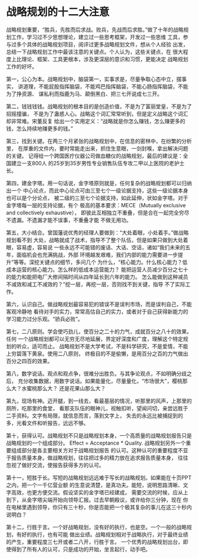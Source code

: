 # 战略规划的十二大注意

战略规划重要，“胜兵，先胜而后求战。败兵，先战而后求胜。”做了十年的战略规划工作，学习过不少思想理论，建立过一些思考框架，开发过一些思维 工具，参与过多个具体的战略规划项目，阅评过更多战略规划文件，想从个人经验 出发，总结一下战略规划工作中最该注意的关键点。个人认为，这些关键点，在 很大程度上比理论、框架、工具更根本，涉及更深层的意识和习惯，更能决定 战略规划工作的好坏。

第一，公心为本。战略规划中，脑袋第一，实事求是，尽量争取心态中立，摆事实， 讲道理，不能屁股指挥脑袋，不能鸡巴指挥脑袋，不能心肠指挥脑袋，不能为了挣资源、 谋私利而指鹿为马、颠倒黑白、把三七开说成七三开。

第二，钱钱钱钱。战略规划的根本目的是创造价值，不是为了富丽堂皇，不是为了招摇撞骗， 不是为了蛊惑人心。战略这个词汇常常听到，但是定义战略这个词汇却非常难。宋董反复 给出一个实用定义：“战略就是你怎么赚钱，怎么赚更多的钱，怎么持续地赚更多的钱。”

第三，找到关键。在两三个月紧张的战略规划中，在信息的密林中，在纷繁的分析里， 在厚重的文件内，要时常能走出来，抓住生意眼，一剑封喉，拿出解决问题的关键。 记得给一个跨国医疗仪器公司做血糖仪的战略规划，最后的建议是：全国建立一支800人 的25岁到35岁男性专业销售队伍专攻二甲以上医院的老护士长。

第四，建金字塔。用一句话说，金字塔原则就是，任何复杂的战略规划都可以归纳出一个 中心论点，而此中心论点可由三至七个一级论据支持，这些一级论据本身也可以是个分论点， 被二级的三至七个论据支持，如此延伸，状如金字塔。对于金字塔每一层的支持论据，有个 极高的基本要求：MECE（Mutually exclusive and collectively exhaustive）， 即彼此互相独立不重叠，但是合在一起完全穷尽不遗漏。不遗漏才能不误事，不重叠才能 不做无用功。

第五，大小结合。曾国藩说优秀的经理人要做到：“大处着眼，小处着手。”做战略规划看不到 大处，战略就成了战术，指导不了整个队伍，但是如果只做到大处着眼，容易虚，容易说 一些永远不可能错的废话、大话、空话，诸如“我们未来的五年，面临机会也充满挑战，外部 环境越发艰难，我们内部的能力需要进一步提升”等等。深挖关键点的细节，多问几个 为什么，“核心能力。什么核心能力？低成本运营的核心能力。怎么样的低成本运营能力？ 能把运营人员减少百分之七十的能力和能把电厂大修间隔时间从四年延长到六年的能力。 怎么能做到这种减员不减效和减工不减效的？”挖一层，再挖一层，否则找不到关键，指导 不了实际工作。

第六，认识自己。做战略规划最容易犯的错误不是误判市场，而是误判自己，不能客观冷静地 看待对手的实力，常常高估自己的实力，或者对于自己获得新能力的学习能力过分乐观。“骄兵必败”。

第七，二八原则。学会使巧劲儿，使百分之二十的力气，成就百分之八十的效果。任何 一个战略规划都可以无穷无尽地延展，界定好深度和广度，理解这个特定规划的听众，适可而止。 战略规划不是大学考试，不是科学研究，不是爱情，不能上穷碧落下黄泉。使用二八原则， 终极目的不是偷懒，是用百分之百的力气做出百分之四百的效果。

第八，数字说话。观点和观点争，很难分出胜负。与其争论观点，不如明确分歧之后， 充分收集数据，用数字说话。如果能量化，尽量量化，“市场很大”，樱桃那么大？水蜜桃那么大？ 还是花果山那么大？

第九，现场有神。迈开腿，到一线去，看最基层的情况，听那里的风声，上那里的厕所，吃那里的食堂， 看那支队伍的眼神儿，视触扣听，望闻问切，亲尝远胜于二手资料。文字有局限，就信息而言，落到文字上， 失去的永远比被捕捉到的多，光看文件和听报告，远远不够。

第十，获得认可。战略规划不只是战略规划本身，一个高质量的战略规划报告只是战略规划的一个组成部分。 Effect = Acceptance \* Quality. 战略规划另外一个重要组成部分是各主要相关方对于战略规划报告 的认可。这种认可的重要程度不亚于报告质量本身。做战略规划，往往把过多的精力放在追求报告质量本身， 往往忽视了做好交流，使报告获得多方的认可。

第十一，短胜于长。写短的战略规划远远难于写长的战略规划。如果能在十页PPT之内，把一个一千亿营业额 的生意说清楚，是真功夫。能短，说明思路清晰、文字高效，也更方便交流。假设坚实的金字塔已经建成， 需要交流的时候，应从上到下，从金字塔尖端开始向领导汇报。过去早朝殿议，或许给你三分钟，现在 你在电梯里遇到领导，你只有三十秒，你是否能把一个极其复杂的事儿在这三十秒内说明白？

第十二，行胜于言。一个好战略规划，没有好的执行，也是空。一个一般的战略规划，有好的执行，也有可能 做出业绩。战略规划相对于战略执行，对于最终业绩的产生，重要程度三七开或者二八开，行胜于言。 一个优秀的战略规划出台，即使得到了所有人的认可，只是成功的开始，坐言起行，动手吧。
